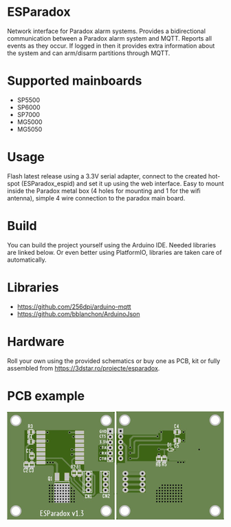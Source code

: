 # ESParadox
Network interface for Paradox alarm systems. Provides a bidirectional communication between a Paradox alarm system and MQTT.
Reports all events as they occur. If logged in then it provides extra information about the system and can arm/disarm partitions through MQTT.

# Supported mainboards
- SP5500
- SP6000
- SP7000
- MG5000
- MG5050

# Usage
Flash latest release using a 3.3V serial adapter, connect to the created hot-spot (ESParadox_espid) and set it up using the web interface.
Easy to mount inside the Paradox metal box (4 holes for mounting and 1 for the wifi antenna), simple 4 wire connection to the paradox main board.

# Build
You can build the project yourself using the Arduino IDE. Needed libraries are linked below. Or even better using PlatformIO, libraries are taken care of automatically.

# Libraries
- https://github.com/256dpi/arduino-mqtt
- https://github.com/bblanchon/ArduinoJson

# Hardware
Roll your own using the provided schematics or buy one as PCB, kit or fully assembled from https://3dstar.ro/proiecte/esparadox.

# PCB example
<img src="https://github.com/cctweaker/esparadox/blob/master/Hardware/ESParadox v1.3 top example.jpg?raw=true">
<img src="https://github.com/cctweaker/esparadox/blob/master/Hardware/ESParadox v1.3 bottom example.jpg?raw=true">